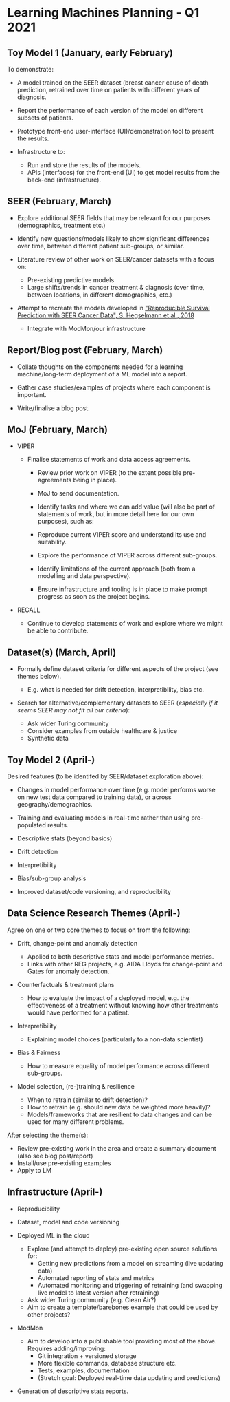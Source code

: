 # Learning Machines Planning - Q1 2021

## Toy Model 1 (January, early February)

To demonstrate:

- A model trained on the SEER dataset (breast cancer cause of death prediction, retrained over time on patients with different years of diagnosis.

- Report the performance of each version of the model on different subsets of patients.

- Prototype front-end user-interface (UI)/demonstration tool to present the results.

- Infrastructure to:
  - Run and store the results of the models.
  - APIs (interfaces) for the front-end (UI) to get model results from the back-end (infrastructure).


## SEER (February, March)

- Explore additional SEER fields that may be relevant for our purposes (demographics, treatment etc.)

- Identify new questions/models likely to show significant differences over time, between different patient sub-groups, or similar.

- Literature review of other work on SEER/cancer datasets with a focus on:
  - Pre-existing predictive models
  - Large shifts/trends in cancer treatment & diagnosis (over time, between locations, in different demographics, etc.)

- Attempt to recreate the models developed in ["Reproducible Survival Prediction with SEER Cancer Data", S. Hegselmann et al., 2018](https://static1.squarespace.com/static/59d5ac1780bd5ef9c396eda6/t/5b7372be03ce645e7ad36d8a/1534292671844/11.pdf)
  - Integrate with ModMon/our infrastructure


## Report/Blog post (February, March)

- Collate thoughts on the components needed for a learning machine/long-term deployment of a ML model into a report.
  
- Gather case studies/examples of projects where each component is important.

- Write/finalise a blog post.


## MoJ (February, March)

- VIPER
  - Finalise statements of work and data access agreements.

    - Review prior work on VIPER (to the extent possible pre-agreements being in place).
    - MoJ to send documentation.

    - Identify tasks and where we can add value (will also be part of statements of work, but in more detail here for our own purposes), such as:
    - Reproduce current VIPER score and understand its use and suitability.
    - Explore the performance of VIPER across different sub-groups.
    - Identify limitations of the current approach (both from a modelling and data perspective).

    - Ensure infrastructure and tooling is in place to make prompt progress as soon as the project begins.

- RECALL
  - Continue to develop statements of work and explore where we might be able to contribute.

## Dataset(s) (March, April)

- Formally define dataset criteria for different aspects of the project (see themes below).
  - E.g. what is needed for drift detection, interpretibility, bias etc.

- Search for alternative/complementary datasets to SEER (_especially if it seems SEER may not fit all our criteria_):
  - Ask wider Turing community
  - Consider examples from outside healthcare & justice
  - Synthetic data


## Toy Model 2 (April-)

Desired features (to be identifed by SEER/dataset exploration above):

- Changes in model performance over time (e.g. model performs worse on new test data compared to training data), or across geography/demographics.

- Training and evaluating models in real-time rather than using pre-populated results.

- Descriptive stats (beyond basics)

- Drift detection

- Interpretibility

- Bias/sub-group analysis

- Improved dataset/code versioning, and reproducibility

## Data Science Research Themes (April-)

Agree on one or two core themes to focus on from the following:

- Drift, change-point and anomaly detection
  - Applied to both descriptive stats and model performance metrics.
  - Links with other REG projects, e.g. AIDA Lloyds for change-point and Gates for anomaly detection.

- Counterfactuals & treatment plans
  - How to evaluate the impact of a deployed model, e.g. the effectiveness of a treatment without knowing how other treatments would have performed for a patient.

- Interpretibility
  - Explaining model choices (particularly to a non-data scientist)

- Bias & Fairness
  - How to measure equality of model performance across different sub-groups.

- Model selection, (re-)training & resilience
  - When to retrain (similar to drift detection)?
  - How to retrain (e.g. should new data be weighted more heavily)?
  - Models/frameworks that are resilient to data changes and can be used for many different problems.

After selecting the theme(s):
- Review pre-existing work in the area and create a summary document (also see blog post/report)
- Install/use pre-existing examples
- Apply to LM


## Infrastructure (April-)

- Reproducibility

- Dataset, model and code versioning

- Deployed ML in the cloud
  - Explore (and attempt to deploy) pre-existing open source solutions for:
    - Getting new predictions from a model on streaming (live updating data)
    - Automated reporting of stats and metrics
    - Automated monitoring and triggering of retraining (and swapping live model to latest version after retraining)
  - Ask wider Turing community (e.g. Clean Air?)
  - Aim to create a template/barebones example that could be used by other projects?

- ModMon
  - Aim to develop into a publishable tool providing most of the above. Requires adding/improving:
    - Git integration + versioned storage
    - More flexible commands, database structure etc.
    - Tests, examples, documentation
    - (Stretch goal: Deployed real-time data updating and predictions)

- Generation of descriptive stats reports.

